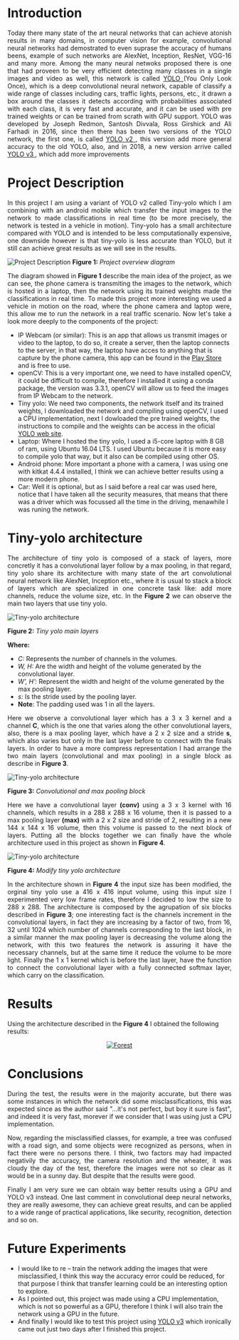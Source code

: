 # Introduction
<p align="justify">
Today there many state of the art neural networks that can achieve atonish results in many domains, in computer vision for example, convolutional neural networks had demostrated to even suprase the accuracy of humans beens, example of such networks are  AlexNet, Inception, ResNet, VGG-16 and many more. Among the many neural netwoks proposed there is one that had proveen to be very efficient detecting many classes in a single images and video as well, this network is called <a href = 'https://arxiv.org/pdf/1506.02640.pdf'> YOLO </a> (You Only Look Once), which is a deep convolutional neural network, capable of classify a wide range of classes including cars, traffic lights, persons, etc., it drawn a box around the classes it detects according with probabilities associated with each class, it is very fast and accurate, and it can be used with pre trained weights or can be trained from scrath with GPU support. YOLO was developed by Joseph Redmon, Santosh Divvala, Ross Girshick and Ali Farhadi in 2016, since then there has been two versions of the YOLO network, the first one, is called <a href = 'https://arxiv.org/pdf/1612.08242.pdf'> YOLO v2 </a>, this version add more general accuracy to the old YOLO, also, and in 2018, a new version arrive called <a href = 'https://pjreddie.com/media/files/papers/YOLOv3.pdf'> YOLO v3 </a>, which add more improvements
</p>

# Project Description
<p align="justify">
In this project I am using a variant of YOLO v2 called Tiny-yolo which I am combining with an android mobile which transfer the input images to the network to made classifications in real time (to be more precisely, the network is tested in a vehicle in motion). Tiny-yolo has a small architecture compared with YOLO and is intended to be less computationally expensive, one downside however is that tiny-yolo is less accurate than YOLO, but it still can achieve great results as we will see in the results.
</p>

![Project Description](general_model_of_the_project.png)
__Figure 1:__ _Project overview diagram_

<p align="justify">
The diagram showed in <b> Figure 1 </b> describe the main idea of the project, as we can see, the phone camera is transmiting the images to the network, which is hosted in a laptop, then the network using its trained weights made the classifications in real time. To made this project more interesting we used a vehicle in motion on the road, where the phone camera and laptop were, this allow me to run the network in a real traffic scenario. Now let's take a look more deeply to the components of the project:
</p>

* IP Webcam (or similar): This is an app that allows us transmit images or video to the laptop, to do so, it create a server, then the laptop connects to the server, in that way, the laptop have acces to anything that is capture by the phone camera, this app can be found in the [Play Store](https://play.google.com/store/apps/details?id=com.pas.webcam&hl=en) and is free to use.
* openCV: This is a very important one, we need to have installed openCV, it could be difficult to compile, therefore I installed it using a conda package, the version was 3.3.1, openCV will allow us to feed the images from IP Webcam to the network.
* Tiny yolo: We need two components, the network itself and its trained weights, I downloaded the network and compiling using openCV, I used a CPU implementation, next I dowloaded the pre trained weights, the instructions to compile and the weights can be access in the oficial [YOLO web site](https://pjreddie.com/darknet/yolo/).
* Laptop: Where I hosted the tiny yolo, I used a i5-core laptop with 8 GB of ram, using Ubuntu 16.04 LTS. I used Ubuntu because it is more easy to compile yolo that way, but it also can be compiled using other OS.
* Android phone: More important a phone with a camera, I was using one with kitkat 4.4.4 installed, I think we can achieve better results using a more modern phone.
* Car: Well it is optional, but as I said before a real car was used here, notice that I have taken all the security measures, that means that there was a driver which was focussed all the time in the driving, menawhile I was runing the network.
 
# Tiny-yolo architecture
<p align="justify">
The architecture of tiny yolo is composed of a stack of layers, more concretly it has a convolutional layer follow by a max pooling, in that regard, tiny yolo share its architecture with many state of the art convolutional neural network like AlexNet, Inception etc., where it is usual to stack a block of layers which are specialized in one concrete task like: add more channels, reduce the volume size, etc. In the <b>Figure 2</b> we can observe the main two layers that use tiny yolo.
</p>

![Tiny-yolo architecture](tiny-yolo-stack.png)

__Figure 2:__ _Tiny yolo main layers_

__Where:__

*  _C:_ Represents the number of channels in the volumes.
*  _W, H:_ Are the width and height of the volume generated by the convolutional layer.
*  _W’, H’:_ Represent the width and height of the volume generated by the max pooling layer.
*  _s:_ Is the stride used by the pooling layer.
* __Note__: The padding used was 1 in all the layers.

<p align="justify">
Here we observe a convolutional layer which has a 3 x 3 kernel and a channel <b>C</b>, which is the one that varies along the other convolutional layers, also, there is a max pooling layer, which have a 2 x 2 size and a stride <b>s</b>, which also varies but only in the last layer before to connect with the finals layers. In order to have a more compress representation I had arrange the two main layers (convolutional and max pooling) in a single block as describe in <b>Figure 3</b>.
</p>

![Tiny-yolo architecture](tiny-yolo-compress-stack.png)

__Figure 3:__ _Convolutional and max pooling block_

<p align="justify">
Here we have a convolutional layer <b>(conv)</b> using a 3 x 3 kernel with 16 channels, which results in a 288 x 288 x 16 volume, then it is passed to a max pooling layer <b>(max)</b> with a 2 x 2 size and stride of 2, resulting in a new 144 x 144 x 16 volume, then this volume is passed to the next block of layers. Putting all the blocks together we can finally have the whole architecture used in this project as shown in <b>Figure 4</b>.
</p>

![Tiny-yolo architecture](tiny-yolo-model.png)

__Figure 4:__ _Modify tiny yolo architecture_

<p align="justify">
In the architecture shown in <b>Figure 4</b> the input size has been modified, the orginal tiny yolo use a 416 x 416 input volume, using this input size I experimented very low frame rates, therefore I decided to low the size to 288 x 288. The architecture is composed by the agrupation of six blocks described in <b>Figure 3</b>; one interesting fact is the channels increment in the convolutional layers, in fact they are increasing by a factor of two, from 16, 32 until 1024 which number of channels corresponding to the last block, in a similar manner the max pooling layer is decreasing the volume along the network, with this two features the network is assuring it have the necessary channels, but at the same time it reduce the volume to be more light. Finally the 1 x 1 kernel which is before the last layer, have the function to connect the convolutional layer with a fully connected softmax layer, which carry on the classification.
</p>

# Results
Using the architecture described in the __Figure 4__ I obtained the following results:
<p align="center">
<a href="https://twitter.com/LAntonioag/status/977286694083887104" target="_blank">
  <img src="https://drive.google.com/uc?export=view&id=1FSBDvje8edZh7wqWSzAsKTmzXF-xaK0F" alt="Forest">
</a>
</p>

# Conclusions
<p align = "justify">
During the test, the results were in the majority accurate, but there was some instances in which the network did some misclassifications, this was expected since as the author said "...it's not perfect, but boy it sure is fast", and indeed it is very fast, morever if we consider that I was using just a CPU implementation.
</p>
<p align = "justify">
Now, regarding the misclassified classes, for example, a tree was confused with a road sign, and some objects were recognized as persons, when in fact there were no persons there. I think, two factors may had impacted negativily the accuracy, the camera resolution and the wheater, it was cloudy the day of the test, therefore the images were not so clear as it would be in a sunny day. But despite that the results were good.
</p>
<p align = "justify">
Finally I am very sure we can obtain way better results using a GPU and YOLO v3 instead. One last comment in convolutional deep neural networks, they are really awesome, they can achieve great results, and can be applied to a wide range of practical applications, like security, recognition, detection and so on.
</p>

# Future Experiments
- I would like to re – train the network adding the images that were misclassified, I think this way the accuracy error could be reduced, for that purpose I think that transfer learning could be an interesting option to explore.
- As I pointed out, this project was made using a CPU implementation, which is not so powerful as a GPU, therefore I think I will  also train the network using a GPU in the future.
- And finally I would like to test this project using [YOLO v3](https://pjreddie.com/media/files/papers/YOLOv3.pdf) which ironically came out just two days after I finished this project.

